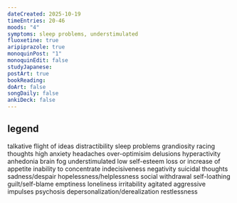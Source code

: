 ```yaml
---
dateCreated: 2025-10-19
timeEntries: 20-46
moods: "4"
symptoms: sleep problems, understimulated
fluoxetine: true
aripiprazole: true
monoquinPost: "1"
monoquinEdit: false
studyJapanese:
postArt: true
bookReading:
doArt: false
songDaily: false
ankiDeck: false
---
```

## legend
talkative
flight of ideas
distractibility
sleep problems
grandiosity
racing thoughts
high anxiety
headaches
over-optimisim
delusions
hyperactivity
anhedonia
brain fog
understimulated
low self-esteem
loss or increase of appetite
inability to concentrate
indecisiveness
negativity
suicidal thoughts
sadness/despair
hopelessness/helplessness
social withdrawal
self-loathing
guilt/self-blame
emptiness
loneliness
irritability
agitated
aggressive impulses
psychosis
depersonalization/derealization
restlessness